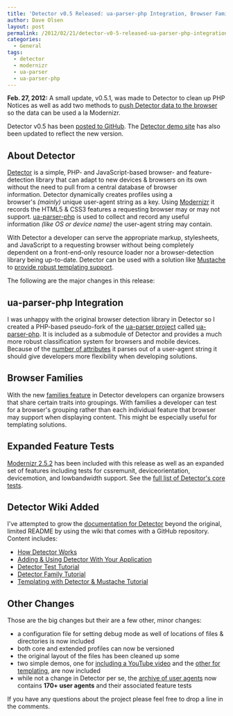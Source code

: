 ```yaml
---
title: 'Detector v0.5 Released: ua-parser-php Integration, Browser Families, Expanded Feature Tests, &#038; New Wiki'
author: Dave Olsen
layout: post
permalink: /2012/02/21/detector-v0-5-released-ua-parser-php-integration-browser-families-expanded-feature-tests-new-wiki
categories:
  - General
tags:
  - detector
  - modernizr
  - ua-parser
  - ua-parser-php
---
```

**Feb. 27, 2012:** A small update, v0.5.1, was made to Detector to clean up PHP Notices as well as add two methods to [push Detector data to the browser][1] so the data can be used a la Modernizr.

Detector v0.5 has been [posted to GitHub][2]. The [Detector demo site][3] has also been updated to reflect the new version.

## About Detector

[Detector][4] is a simple, PHP- and JavaScript-based browser- and feature-detection library that can adapt to new devices & browsers on its own without the need to pull from a central database of browser information. Detector dynamically creates profiles using a browser's *(mainly)* unique user-agent string as a key. Using [Modernizr][5] it records the HTML5 & CSS3 features a requesting browser may or may not support. [ua-parser-php][6] is used to collect and record any useful information *(like OS or device name)* the user-agent string may contain.

With Detector a developer can serve the appropriate markup, stylesheets, and JavaScript to a requesting browser without being completely dependent on a front-end-only resource loader nor a browser-detection library being up-to-date. Detector can be used with a solution like [Mustache][7] to [provide robust templating support][8].

The following are the major changes in this release:

## ua-parser-php Integration

I was unhappy with the original browser detection library in Detector so I created a PHP-based pseudo-fork of the [ua-parser project][9] called [ua-parser-php][6]. It is included as a submodule of Detector and provides a much more robust classification system for browsers and mobile devices. Because of the [number of attributes][6] it parses out of a user-agent string it should give developers more flexibility when developing solutions.

## Browser Families

With the new [families feature][10] in Detector developers can organize browsers that share certain traits into groupings. With families a developer can test for a browser's grouping rather than each individual feature that browser may support when displaying content. This might be especially useful for templating solutions.

## Expanded Feature Tests

[Modernizr 2.5.2][11] has been included with this release as well as an expanded set of features including tests for cssremunit, deviceorientation, devicemotion, and lowbandwidth support. See the [full list of Detector's core tests][12].

## Detector Wiki Added

I've attempted to grow the [documentation for Detector][13] beyond the original, limited README by using the wiki that comes with a GitHub repository. Content includes:

*   [How Detector Works][14]
*   [Adding & Using Detector With Your Application][15]
*   [Detector Test Tutorial][16]
*   [Detector Family Tutorial][10]
*   [Templating with Detector & Mustache Tutorial][8]

## Other Changes

Those are the big changes but their are a few other, minor changes:

*   a configuration file for setting debug mode as well of locations of files & directories is now included
*   both core and extended profiles can now be versioned
*   the original layout of the files has been cleaned up some
*   two simple demos, one for [including a YouTube video][17] and the [other for templating][18], are now included
*   while not a change in Detector per se, the [archive of user agents][19] now contains **170+ user agents** and their associated feature tests

If you have any questions about the project please feel free to drop a line in the comments.

 [1]: https://github.com/dmolsen/Detector/wiki/Pushing-Detector-Data-to-the-Browser-Tutorial
 [2]: http://github.com/dmolsen/Detector/
 [3]: http://detector.dmolsen.com/
 [4]: https://github.com/dmolsen/Detector
 [5]: http://modernizr.com/
 [6]: https://github.com/dmolsen/ua-parser-php
 [7]: http://mustache.github.com/
 [8]: https://github.com/dmolsen/Detector/wiki/Templating-with-Detector-&-Mustache-Tutorial
 [9]: http://code.google.com/p/ua-parser/
 [10]: https://github.com/dmolsen/Detector/wiki/Detector-Family-Tutorial
 [11]: http://modernizr.com
 [12]: http://detector.dmolsen.com/demo/modernizr-listing/
 [13]: https://github.com/dmolsen/Detector/wiki
 [14]: https://github.com/dmolsen/Detector/wiki/How-Detector-Works
 [15]: https://github.com/dmolsen/Detector/wiki/Adding-&-Using-Detector-With-Your-Application
 [16]: https://github.com/dmolsen/Detector/wiki/Detector-Test-Tutorial
 [17]: http://detector.dmolsen.com/demo/ytembed/
 [18]: http://detector.dmolsen.com/demo/mustache/
 [19]: http://detector.dmolsen.com/archive.php